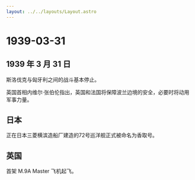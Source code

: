 ```yaml
---
layout: ../../layouts/Layout.astro
---
```


# 1939-03-31

## 1939 年 3 月 31 日

斯洛伐克与匈牙利之间的战斗基本停止。

英国首相内维尔·张伯伦指出，英国和法国将保障波兰边境的安全，必要时将动用军事力量。

## 日本

正在日本三菱横滨造船厂建造的72号巡洋舰正式被命名为香取号。

## 英国

首架 M.9A Master 飞机起飞。